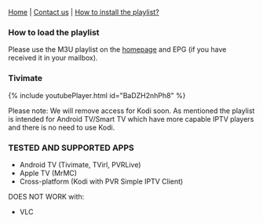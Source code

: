 [Home](https://freeview.github.io/iptv) | [Contact us](https://freeview.github.io/iptv/pages/contact.html) | [How to install the playlist?](https://freeview.github.io/iptv/pages/howto.html)

### How to load the playlist

Please use the M3U playlist on the [homepage](https://freeview.github.io/iptv) and EPG (if you have received it in your mailbox).

### Tivimate

{% include youtubePlayer.html id="BaDZH2nhPh8" %}

Please note: We will remove access for Kodi soon. As mentioned the playlist is intended for Android TV/Smart TV which have more capable IPTV players and there is no need to use Kodi.

### TESTED AND SUPPORTED APPS
- Android TV (Tivimate, TVirl, PVRLive)
- Apple TV (MrMC)
- Cross-platform (Kodi with PVR Simple IPTV Client) 

DOES NOT WORK with:
- VLC
